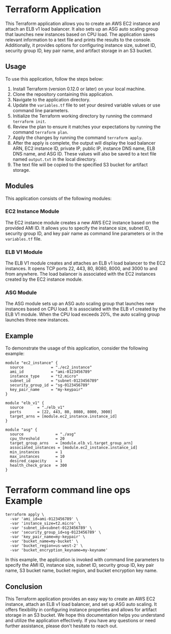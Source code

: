 # Terraform Application

This Terraform application allows you to create an AWS EC2 instance and attach an ELB v1 load balancer. It also sets up an ASG auto scaling group that launches new instances based on CPU load. The application saves relevant information to a text file and prints the results to the console. Additionally, it provides options for configuring instance size, subnet ID, security group ID, key pair name, and artifact storage in an S3 bucket.

## Usage

To use this application, follow the steps below:

1. Install Terraform (version 0.12.0 or later) on your local machine.
2. Clone the repository containing this application.
3. Navigate to the application directory.
4. Update the `variables.tf` file to set your desired variable values or use command line parameters.
5. Initialize the Terraform working directory by running the command `terraform init`.
6. Review the plan to ensure it matches your expectations by running the command `terraform plan`.
7. Apply the changes by running the command `terraform apply`.
8. After the apply is complete, the output will display the load balancer ARN, EC2 instance ID, private IP, public IP, instance DNS name, ELB DNS name, and ASG ID. These values will also be saved to a text file named `output.txt` in the local directory.
9. The text file will be copied to the specified S3 bucket for artifact storage.

## Modules

This application consists of the following modules:

### EC2 Instance Module

The EC2 instance module creates a new AWS EC2 instance based on the provided AMI ID. It allows you to specify the instance size, subnet ID, security group ID, and key pair name as command line parameters or in the `variables.tf` file.

### ELB V1 Module

The ELB V1 module creates and attaches an ELB v1 load balancer to the EC2 instances. It opens TCP ports 22, 443, 80, 8080, 8000, and 3000 to and from anywhere. The load balancer is associated with the EC2 instances created by the EC2 instance module.

### ASG Module

The ASG module sets up an ASG auto scaling group that launches new instances based on CPU load. It is associated with the ELB v1 created by the ELB V1 module. When the CPU load exceeds 20%, the auto scaling group launches three new instances.

## Example

To demonstrate the usage of this application, consider the following example:

```hcl
module "ec2_instance" {
  source            = "./ec2_instance"
  ami_id            = "ami-0123456789"
  instance_type     = "t2.micro"
  subnet_id         = "subnet-0123456789"
  security_group_id = "sg-0123456789"
  key_pair_name     = "my-keypair"
}

module "elb_v1" {
  source      = "./elb_v1"
  ports       = [22, 443, 80, 8080, 8000, 3000]
  target_arns = [module.ec2_instance.instance_id]
}

module "asg" {
  source              = "./asg"
  cpu_threshold       = 20
  target_group_arns   = [module.elb_v1.target_group_arn]
  associated_instances = [module.ec2_instance.instance_id]
  min_instances       = 1
  max_instances       = 10
  desired_capacity    = 1
  health_check_grace  = 300
}
```


# Terraform command line ops Example


```hcl
terraform apply \
  -var 'ami_id=ami-0123456789' \
  -var 'instance_size=t2.micro' \
  -var 'subnet_id=subnet-0123456789' \
  -var 'security_group_id=sg-0123456789' \
  -var 'key_pair_name=my-keypair' \
  -var 'bucket_name=my-bucket' \
  -var 'bucket_region=us-west-2' \
  -var 'bucket_encryption_keyname=my-keyname'
```

In this example, the application is invoked with command line parameters to specify the AMI ID, instance size, subnet ID, security group ID, key pair name, S3 bucket name, bucket region, and bucket encryption key name.

## Conclusion

This Terraform application provides an easy way to create an AWS EC2 instance, attach an ELB v1 load balancer, and set up ASG auto scaling. It offers flexibility in configuring instance properties and allows for artifact storage in an S3 bucket. We hope this documentation helps you understand and utilize the application effectively. If you have any questions or need further assistance, please don't hesitate to reach out.